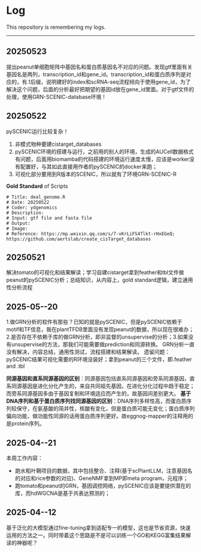 # Log
This repository is remembering my logs.

---
## 20250523
提出peanut单细胞矩阵中基因名和蛋白质基因名不对应的问题。发现gtf里面有关基因名是两列，transcription_id和gene_id。transcription_id和蛋白质序列是对应的，有.1后缀，说明建好的index和scRNA-seq流程倾向于使用gene_id，为了解决这个问题，后面的分析最好把期望的基因id放在gene_id里面。对于gtf文件的处理，使用GRN-SCENIC-database环境！

## 20250522
pySCENIC运行比较复杂！
1. 非模式物种要建cistarget_databases
2. pySCENIC环境的搭建与运行，之前用的别人的环境，生成的AUCell数据格式有问题，后面用biomamba的代码搭建的环境运行速度太慢，应该是worker没有配置好，与其如此直接用作者的pySCENIC的docker来跑；
3. 可视化部分要用到R版本的SCENIC，所以就有了环境GRN-SCENIC-R

**Gold Standard** of Scripts
```
# Title: deal_genome.R
# Date: 20250522
# Coder: ydgenomics
# Description:
# Input: gtf file and fasta file
# Output:
# Image: 
# Reference: https://mp.weixin.qq.com/s/7-vKrLiFS4Tlkt-rHxEGeQ; https://github.com/aertslab/create_cisTarget_databases
```

## 20250521
解决tomato的可视化和结果解读；学习自建cistarget拿到feather和tbl文件做peanut的pySCENIC分析；总结知识，从内容上，gold standard逻辑，建立通用性分析流程

## 2025-05--20
1.做GRN分析的软件有那些？已知的就是pySCENIC，但是pySCENIC依赖于motif和TF信息，我在plantTFDB里面没有发现peanut的数据，所以现在很难办；2.是否存在不依赖于库的做GRN分析，即非监督的unsupervise的分析；3.如果没有unsupervise的方法，那我们可能需要做prediction和同源转换。
GRN分析一直没有解决，内容总结，通用性测试，流程搭建和结果解读。
遗留问题：pySCENIC结果可视化需要的R环境没装好；拿到peanut的三个文件，即.feather and .tbl

**同源基因和直系同源基因的区别**：同源基因包括直系同源基因和旁系同源基因，直系同源基因是进化分化产生的，来自共同祖先基因，在进化分化过程中趋于稳定；而旁系同源基因多由于基因复制和环境适应而产生的，故基因间差别更大。
**基于DNA序列和基于蛋白质序列找同源基因的区别**：DNA序列多样性高，而蛋白质序列较保守，在氨基酸的简并性，核酸有变化，但是蛋白质可能无变化；蛋白质序列偏向功能，做功能性同源的话用蛋白质序列更好。故eggnog-mapper的注释用的是protein序列。


## 2025-04--21
本周工作内容：
  - 跑水稻叶鞘项目的数据，其中包括整合、注释(基于scPlantLLM，注意基因名的对应和rice参数的对应)、GeneNMF拿到MP即meta program，元程序；
  - 跑tomato和peanut的GRN，基因调控网络，pySCENIC应该是要提供潜在的库，而hdWGCNA是基于共表达预测的；

## 2025-04--12
基于泛化的大模型通过fine-tuning拿到适配专一的模型，这也是节省资源，快速运用的方法之一。同时带着这个思路是不是可以训练一个GO和KEGG富集结果解读的神器呢？
